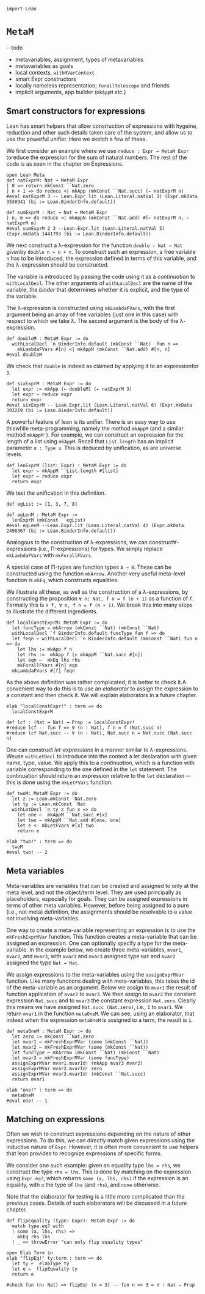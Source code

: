 ```lean
import Lean
```

# `MetaM`

--todo
* metavariables, assignment, types of metavariables
* metavariables as goals
* local contexts, `withMVarContext`
* smart Expr constructors
* locally nameless representation; `forallTelescope` and friends
* implicit arguments, app builder (`mkAppM` etc.)

## Smart constructors for expressions

Lean has smart helpers that allow construction of expressions with hygeine,
reduction and other such details taken care of the system, and allow us to use
the powerful unifier. Here we sketch a few of these.

We first consider an example where we use `reduce : Expr → MetaM Expr` toreduce the expression for the sum of natural numbers. The rest of the code is as
seen in the chapter on Expressions.

```lean
open Lean Meta 
def natExprM: Nat → MetaM Expr 
| 0 => return mkConst ``Nat.zero
| n + 1 => do reduce <| mkApp (mkConst ``Nat.succ) (← natExprM n)
#eval natExprM 3 -- Lean.Expr.lit (Lean.Literal.natVal 3) (Expr.mkData 3538941 (bi := Lean.BinderInfo.default))

def sumExprM : Nat → Nat → MetaM Expr 
| n, m => do reduce <| mkAppN (mkConst ``Nat.add) #[← natExprM n, ← natExprM m]
#eval sumExprM 2 3 --Lean.Expr.lit (Lean.Literal.natVal 5) (Expr.mkData 1441793 (bi := Lean.BinderInfo.default))
```

We next construct a λ-expression for the function `double : Nat → Nat` givenby `double n = n + n`. To construct such an expression, a free variable `n` has
to be introduced, the expression defined in terms of this variable, and the
λ-expression should be constructed. 

The variable is introduced by passing the code using it as a _continuation_ to 
`withLocalDecl`. The other arguments of `withLocalDecl` are the name of the
variable, the _binder_ that determines whether it is explicit, and the type of
the variable.

The λ-expression is constructed using `mkLambdaFVars`, with the first argument
being an array of free variables (just one in this case) with respect to which
we take λ. The second argument is the body of the λ-expression.

```lean
def doubleM : MetaM Expr := do
  withLocalDecl `n BinderInfo.default (mkConst ``Nat)  fun n =>
    mkLambdaFVars #[n] <| mkAppN (mkConst ``Nat.add) #[n, n] 
#eval doubleM
```

We check that `double` is indeed as claimed by applying it to an expressionfor `3`.

```lean
def sixExprM : MetaM Expr := do
  let expr := mkApp (← doubleM) (← natExprM 3)
  let expr ← reduce expr
  return expr
#eval sixExprM -- Lean.Expr.lit (Lean.Literal.natVal 6) (Expr.mkData 393219 (bi := Lean.BinderInfo.default))
```

A powerful feature of lean is its unifier. There is an easy way to use thiswhile meta-programming, namely the method `mkAppM` (and a similar method
`mkAppM'`). For example, we can construct an expression for the length of a list
using `mkAppM`. Recall that `List.length` has an implicit parameter
`α : Type u`. This is deduced by unification, as are universe levels.

```lean
def lenExprM (list: Expr) : MetaM Expr := do
  let expr ← mkAppM ``List.length #[list]
  let expr ← reduce expr
  return expr
```

We test the unification in this definition.

```lean
def egList := [1, 3, 7, 8]

def egLenM : MetaM Expr := 
  lenExprM (mkConst ``egList)
#eval egLenM --Lean.Expr.lit (Lean.Literal.natVal 4) (Expr.mkData 2490367 (bi := Lean.BinderInfo.default))
```

Analogous to the construction of λ-expressions, we can construct∀-expressions  (i.e., Π-expressions) for types. We simply replace
`mkLambdaFVars` with `mkForallFVars`.

A special case of Π-types are function types `A → B`. These can be constructed
using the function `mkArrow`. Another very useful meta-level function is `mkEq`,
which constructs equalities.

We illustrate all these, as well as the construction of a λ-expressions, by
constructing the proposition `∀ n: Nat, f n = f (n + 1)` as a function of `f`.
Formally this is `λ f, ∀ n, f n = f (n + 1)`. We break this into many steps to
illustrate the different ingredients.

```lean
def localConstExprM: MetaM Expr := do
  let funcType ← mkArrow (mkConst ``Nat) (mkConst ``Nat)
  withLocalDecl `f BinderInfo.default funcType fun f => do
  let feqn ← withLocalDecl `n BinderInfo.default (mkConst ``Nat) fun n => do
    let lhs := mkApp f n
    let rhs :=  mkApp f (← mkAppM ``Nat.succ #[n])
    let eqn ←  mkEq lhs rhs
    mkForallFVars #[n] eqn
  mkLambdaFVars #[f] feqn
```

As the above definition was rather complicated, it is better to check it.A convenient way to do this is to use an _elaborator_ to assign the expression 
to a constant and then check it. We will explain elaborators in a future
chapter.

```lean
elab "localConstExpr!" : term => do
  localConstExprM 

def lcf : (Nat → Nat) → Prop := localConstExpr! 
#reduce lcf -- fun f => ∀ (n : Nat), f n = f (Nat.succ n)
#reduce lcf Nat.succ -- ∀ (n : Nat), Nat.succ n = Nat.succ (Nat.succ n)
```

One can construct _let-expressions_ in a manner similar to λ-expressions. Weuse `withLetDecl` to introduce into the context a let declaration with given
name, type, value. We apply this to a _continuation_, which is a function with
variable corresponding to the one defined in the `let` statement. The
continuation should return an expression relative to the `let` declaration --
this is done using the `mkLetFVars` function.

```lean
def twoM: MetaM Expr := do
  let z := Lean.mkConst `Nat.zero
  let ty := Lean.mkConst `Nat
  withLetDecl `n ty z fun x => do
    let one ←  mkAppM ``Nat.succ #[x]
    let two ← mkAppM ``Nat.add #[one, one]
    let e <- mkLetFVars #[x] two
    return e

elab "two!" : term => do
  twoM
#eval two! -- 2
```

## Meta variables

Meta-variables are variables that can be created and assigned to only at the
meta level, and not the object/term level. They are used principally as
placeholders, especially for goals. They can be assigned expressions in terms of
other meta variables. However, before being assigned to a pure (i.e., not meta)
definition, the assignments should be resolvable to a value not involving
meta-variables.

One way to create a meta-variable representing an expression is to use the
`mkFreshExprMVar` function. This function creates a meta-variable that can be
assigned an expression. One can optionally specify a type for the meta-variable.
In the example below, we create three meta-variables, `mvar1`, `mvar2`, and
`mvar3`, with `mvar1` and `mvar3` assigned type `Nat` and `mvar2` assigned the
type `Nat → Nat`.

We assign expressions to the meta-variables using the `assignExprMVar` function.
Like many functions dealing with meta-variables, this takes the id of the
meta-variable as an argument. Below we assign to `mvar1` the result of function
application of `mvar2` to `mvar3`. We then assign to `mvar2` the constant
expression `Nat.succ` and to `mvar3` the constant expression `Nat.zero`. Clearly
this means we have assigned `Nat.succ (Nat.zero)`, i.e., `1` to `mvar1`. We
return `mvar1` in the function `metaOneM`. We can see, using an elaborator, that
indeed when the expression `metaOneM` is assigned to a term, the result is `1`.

```lean
def metaOneM : MetaM Expr := do
  let zero := mkConst ``Nat.zero
  let mvar1 ← mkFreshExprMVar (some (mkConst ``Nat)) 
  let mvar2 ← mkFreshExprMVar (some (mkConst ``Nat))
  let funcType ← mkArrow (mkConst ``Nat) (mkConst ``Nat)
  let mvar3 ← mkFreshExprMVar (some funcType)
  assignExprMVar mvar1.mvarId! (mkApp mvar3 mvar2)
  assignExprMVar mvar2.mvarId! zero 
  assignExprMVar mvar3.mvarId! (mkConst ``Nat.succ)
  return mvar1

elab "one!" : term => do
  metaOneM
#eval one! -- 1
```

## Matching on expressions

Often we wish to construct expressions depending on the nature of other
expressions. To do this, we can directly match given expressions using the
inductive nature of `Expr`. However, it is often more convenient to use helpers
that lean provides to recognize expressions of specific forms.

We consider one such example: given an equality type `lhs = rhs`, we construct
the type `rhs = lhs`. This is done by matching on the expression using
`Expr.eq?`, which returns `some (α, lhs, rhs)` if the expression is an equality,
with `α` the type of `lhs` (and `rhs`), and `none` otherwise.

Note that the elaborator for testing is a little more complicated than the
previous cases. Details of such elaborators will be discussed in a future
chapter.

```lean
def flipEquality (type: Expr): MetaM Expr := do
  match type.eq? with
  | some (α, lhs, rhs) =>
    mkEq rhs lhs
  | _ => throwError "can only flip equality types"

open Elab Term in
elab "flipEq!" ty:term : term => do
  let ty ←  elabType ty
  let e ←  flipEquality ty
  return e

#check fun (n: Nat) => flipEq! (n = 3) -- fun n => 3 = n : Nat → Prop
```
